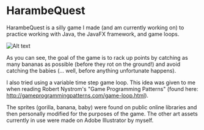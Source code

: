 # HarambeQuest

HarambeQuest is a silly game I made (and am currently working on) to practice working with Java, 
the JavaFX framework, and game loops.

![Alt text](https://github.com/alan-yilun-li/HarambeQuest/blob/master/graphics/gitHubSC.png?raw=true "HarambeQuest")

As you can see, the goal of the game is to rack up points by catching as many bananas as possible (before they rot on the ground!) and avoid catching the babies (... well, before anything unfortunate happens). 

I also tried using a variable time step game loop. This idea was given to me when reading Robert Nystrom's "Game Programming Patterns" (found here: http://gameprogrammingpatterns.com/game-loop.html). 

The sprites (gorilla, banana, baby) were found on public online libraries and then personally modified for the purposes of the game. The other art assets currently in use were made on Adobe Illustrator by myself. 

